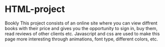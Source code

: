 # HTML-project
Bookly
This project consists of an online site where you can view diffrent books with their price and gives you the opportunity to sign in, buy them, read reviews of other clients etc. Javascript and css are used to make this page more interesting through animations, font type, different colors, etc.
